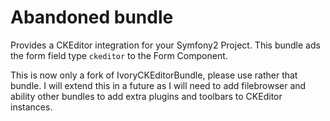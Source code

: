 # Abandoned bundle #
Provides a CKEditor integration for your Symfony2 Project. This bundle ads the form field type ``ckeditor`` to the Form Component.

This is now only a fork of IvoryCKEditorBundle, please use rather that bundle. 
I will extend this in a future as I will need to add filebrowser and ability other bundles to add extra plugins and toolbars to CKEditor instances.
